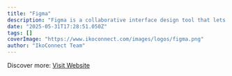 ```yaml
---
title: "Figma"
description: "Figma is a collaborative interface design tool that lets you prototype, design, and share in real time."
date: "2025-05-31T17:28:51.050Z"
tags: []
coverImage: "https://www.ikoconnect.com/images/logos/figma.png"
author: "IkoConnect Team"
---
```


Discover more: [Visit Website](https://www.figma.com/)
